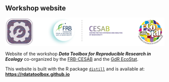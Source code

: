 ## Workshop website

![](https://raw.githubusercontent.com/rdatatoolbox/rdatatoolbox.github.io/main/img/banner-rdatatoolbox_150dpi.png)

Website of the workshop **_Data Toolbox for Reproducible Research in Ecology_**
co-organized by the
[FRB-CESAB](https://www.fondationbiodiversite.fr/en/about-the-foundation/le-cesab/)
and the
[GdR EcoStat](https://sites.google.com/site/gdrecostat/).

This website is built with the R package [`distill`](https://rstudio.github.io/distill/)
and is available at: **https://rdatatoolbox.github.io**

